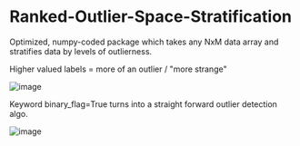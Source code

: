 # Ranked-Outlier-Space-Stratification

Optimized, numpy-coded package which takes any NxM data array and stratifies data by levels of outlierness.

Higher valued labels = more of an outlier / "more strange"

![image](https://user-images.githubusercontent.com/47681284/117404884-f9f15600-aec7-11eb-96fa-19bc6d1b1db5.png)

Keyword binary_flag=True turns into a straight forward outlier detection algo.

![image](https://user-images.githubusercontent.com/47681284/117404897-feb60a00-aec7-11eb-9287-ca05f56ad6d9.png)


